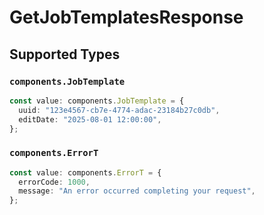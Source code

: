 # GetJobTemplatesResponse


## Supported Types

### `components.JobTemplate`

```typescript
const value: components.JobTemplate = {
  uuid: "123e4567-cb7e-4774-adac-23184b27c0db",
  editDate: "2025-08-01 12:00:00",
};
```

### `components.ErrorT`

```typescript
const value: components.ErrorT = {
  errorCode: 1000,
  message: "An error occurred completing your request",
};
```

